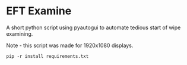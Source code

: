 # EFT Examine
A short python script using pyautogui to automate tedious start of wipe examining. 

Note - this script was made for 1920x1080 displays.

```pip -r install requirements.txt```
